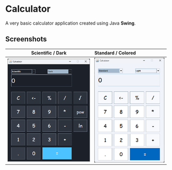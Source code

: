 # Calculator
A very basic calculator application created using Java **Swing**. 

## Screenshots
|                Scientific / Dark                | Standard / Colored |
:------------------------------------------------:|:-------------------|
 ![Dark calculator screenshot](Screenshots/scientific-dark.png) | ![Colored calculator screenshot](Screenshots/standard-light.png)
